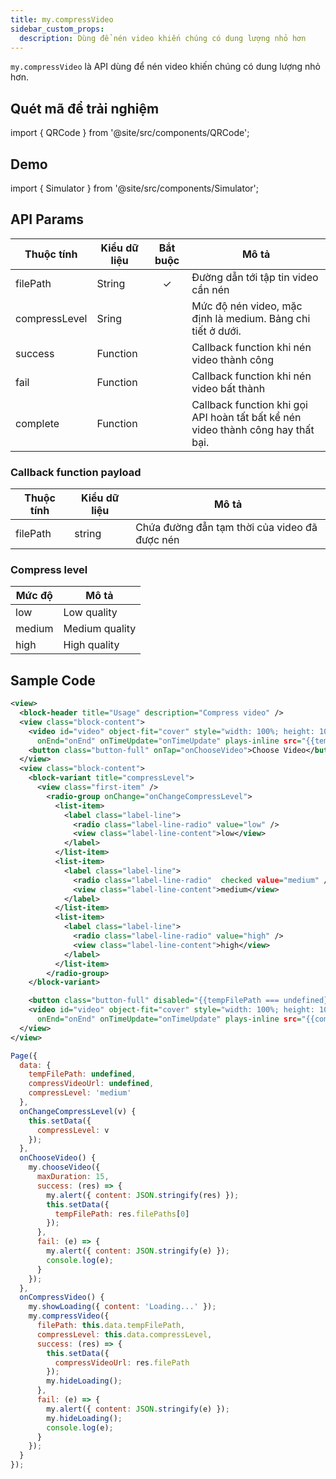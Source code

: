 ```yaml
---
title: my.compressVideo
sidebar_custom_props:
  description: Dùng để nén video khiến chúng có dung lượng nhỏ hơn
---
```


`my.compressVideo` là API dùng để nén video khiến chúng có dung lượng nhỏ hơn.

## Quét mã để trải nghiệm

import { QRCode } from '@site/src/components/QRCode';

<QRCode page="pages/api/compress-video/index" />

## Demo

import { Simulator } from '@site/src/components/Simulator';

<Simulator page="pages/api/compress-video/index" />

## API Params

| Thuộc tính    | Kiểu dữ liệu | Bắt buộc | Mô tả                                                                            |
| ------------- | ------------ | :------: | -------------------------------------------------------------------------------- |
| filePath      | String       |    ✓     | Đường dẫn tới tập tin video cần nén                                              |
| compressLevel | Sring        |          | Mức độ nén video, mặc định là medium. Bảng chi tiết ở dưới.                      |
| success       | Function     |          | Callback function khi nén video thành công                                       |
| fail          | Function     |          | Callback function khi nén video bất thành                                        |
| complete      | Function     |          | Callback function khi gọi API hoàn tất bất kể nén video thành công hay thất bại. |

### Callback function payload

| Thuộc tính | Kiểu dữ liệu | Mô tả                                         |
| ---------- | ------------ | --------------------------------------------- |
| filePath   | string       | Chứa đường đẫn tạm thời của video đã được nén |

### Compress level

| Mức độ | Mô tả          |
| ------ | -------------- |
| low    | Low quality    |
| medium | Medium quality |
| high   | High quality   |

## Sample Code

```xml
<view>
  <block-header title="Usage" description="Compress video" />
  <view class="block-content">
    <video id="video" object-fit="cover" style="width: 100%; height: 100%;" onPlay="onPlay" onPause="onPause"
      onEnd="onEnd" onTimeUpdate="onTimeUpdate" plays-inline src="{{tempFilePath}}" />
    <button class="button-full" onTap="onChooseVideo">Choose Video</button>
  </view>
  <view class="block-content">
    <block-variant title="compressLevel">
      <view class="first-item" />
        <radio-group onChange="onChangeCompressLevel">
          <list-item>
            <label class="label-line">
              <radio class="label-line-radio" value="low" />
              <view class="label-line-content">low</view>
            </label>
          </list-item>
          <list-item>
            <label class="label-line">
              <radio class="label-line-radio"  checked value="medium" />
              <view class="label-line-content">medium</view>
            </label>
          </list-item>
          <list-item>
            <label class="label-line">
              <radio class="label-line-radio" value="high" />
              <view class="label-line-content">high</view>
            </label>
          </list-item>
        </radio-group>
    </block-variant>

    <button class="button-full" disabled="{{tempFilePath === undefined}}" onTap="onCompressVideo">Compress Video</button>
    <video id="video" object-fit="cover" style="width: 100%; height: 100%;" onPlay="onPlay" onPause="onPause"
      onEnd="onEnd" onTimeUpdate="onTimeUpdate" plays-inline src="{{compressVideoUrl}}" />
  </view>
</view>
```

```js
Page({
  data: {
    tempFilePath: undefined,
    compressVideoUrl: undefined,
    compressLevel: 'medium'
  },
  onChangeCompressLevel(v) {
    this.setData({
      compressLevel: v
    });
  },
  onChooseVideo() {
    my.chooseVideo({
      maxDuration: 15,
      success: (res) => {
        my.alert({ content: JSON.stringify(res) });
        this.setData({
          tempFilePath: res.filePaths[0]
        });
      },
      fail: (e) => {
        my.alert({ content: JSON.stringify(e) });
        console.log(e);
      }
    });
  },
  onCompressVideo() {
    my.showLoading({ content: 'Loading...' });
    my.compressVideo({
      filePath: this.data.tempFilePath,
      compressLevel: this.data.compressLevel,
      success: (res) => {
        this.setData({
          compressVideoUrl: res.filePath
        });
        my.hideLoading();
      },
      fail: (e) => {
        my.alert({ content: JSON.stringify(e) });
        my.hideLoading();
        console.log(e);
      }
    });
  }
});
```
